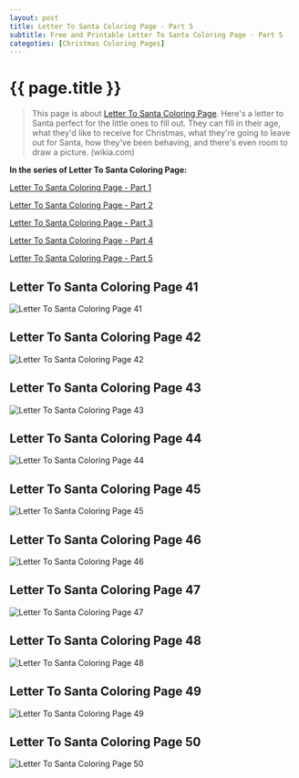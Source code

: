 ```yaml
---
layout: post
title: Letter To Santa Coloring Page - Part 5
subtitle: Free and Printable Letter To Santa Coloring Page - Part 5
categoties: [Christmas Coloring Pages]
---
```

{{ page.title }}
================
> This page is about [Letter To Santa Coloring Page](https://hoanghabelle.github.io/). Here's a letter to Santa perfect for the little ones to fill out. They can fill in their age, what they'd like to receive for Christmas, what they're going to leave out for Santa, how they've been behaving, and there's even room to draw a picture. (wikia.com)

**In the series of Letter To Santa Coloring Page:**

[Letter To Santa Coloring Page - Part 1](https://hoanghabelle.github.io/2017/11/04/Letter-To-Santa-Coloring-Page-part-1.html)

[Letter To Santa Coloring Page - Part 2](https://hoanghabelle.github.io/2017/11/04/Letter-To-Santa-Coloring-Page-part-2.html)

[Letter To Santa Coloring Page - Part 3](https://hoanghabelle.github.io/2017/11/04/Letter-To-Santa-Coloring-Page-part-3.html)

[Letter To Santa Coloring Page - Part 4](https://hoanghabelle.github.io/2017/11/04/Letter-To-Santa-Coloring-Page-part-4.html)

[Letter To Santa Coloring Page - Part 5](https://hoanghabelle.github.io/2017/11/04/Letter-To-Santa-Coloring-Page-part-5.html)

## Letter To Santa Coloring Page 41
![Letter To Santa Coloring Page 41](https://hoanghabelle.github.io/img/Letter-To-Santa-Coloring-Page%20(41).jpg "Letter To Santa Coloring Page 41")

## Letter To Santa Coloring Page 42
![Letter To Santa Coloring Page 42](https://hoanghabelle.github.io/img/Letter-To-Santa-Coloring-Page%20(42).jpg "Letter To Santa Coloring Page 42")

## Letter To Santa Coloring Page 43
![Letter To Santa Coloring Page 43](https://hoanghabelle.github.io/img/Letter-To-Santa-Coloring-Page%20(43).jpg "Letter To Santa Coloring Page 43")

## Letter To Santa Coloring Page 44
![Letter To Santa Coloring Page 44](https://hoanghabelle.github.io/img/Letter-To-Santa-Coloring-Page%20(44).jpg "Letter To Santa Coloring Page 44")

<script async src="//pagead2.googlesyndication.com/pagead/js/adsbygoogle.js"></script><ins class="adsbygoogle" style="display:block" data-ad-format="fluid" data-ad-layout-key="-8i+1w-dq+e9+ft" data-ad-client="ca-pub-6753140515841889" data-ad-slot="6190446671"></ins> <script> (adsbygoogle = window.adsbygoogle || []).push({}); </script>

## Letter To Santa Coloring Page 45
![Letter To Santa Coloring Page 45](https://hoanghabelle.github.io/img/Letter-To-Santa-Coloring-Page%20(45).jpg "Letter To Santa Coloring Page 45")

## Letter To Santa Coloring Page 46
![Letter To Santa Coloring Page 46](https://hoanghabelle.github.io/img/Letter-To-Santa-Coloring-Page%20(46).jpg "Letter To Santa Coloring Page 46")

## Letter To Santa Coloring Page 47
![Letter To Santa Coloring Page 47](https://hoanghabelle.github.io/img/Letter-To-Santa-Coloring-Page%20(47).jpg "Letter To Santa Coloring Page 47")

## Letter To Santa Coloring Page 48
![Letter To Santa Coloring Page 48](https://hoanghabelle.github.io/img/Letter-To-Santa-Coloring-Page%20(48).jpg "Letter To Santa Coloring Page 48")

<script async src="//pagead2.googlesyndication.com/pagead/js/adsbygoogle.js"></script><ins class="adsbygoogle" style="display:block" data-ad-format="fluid" data-ad-layout-key="-8i+1w-dq+e9+ft" data-ad-client="ca-pub-6753140515841889" data-ad-slot="6190446671"></ins> <script> (adsbygoogle = window.adsbygoogle || []).push({}); </script>

## Letter To Santa Coloring Page 49
![Letter To Santa Coloring Page 49](https://hoanghabelle.github.io/img/Letter-To-Santa-Coloring-Page%20(49).jpg "Letter To Santa Coloring Page 49")

## Letter To Santa Coloring Page 50
![Letter To Santa Coloring Page 50](https://hoanghabelle.github.io/img/Letter-To-Santa-Coloring-Page%20(50).jpg "Letter To Santa Coloring Page 50")

